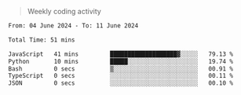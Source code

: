 > Weekly coding activity
<!--START_SECTION:waka-->

```txt
From: 04 June 2024 - To: 11 June 2024

Total Time: 51 mins

JavaScript   41 mins         ███████████████████▓░░░░░   79.13 %
Python       10 mins         █████░░░░░░░░░░░░░░░░░░░░   19.74 %
Bash         0 secs          ▒░░░░░░░░░░░░░░░░░░░░░░░░   00.91 %
TypeScript   0 secs          ░░░░░░░░░░░░░░░░░░░░░░░░░   00.11 %
JSON         0 secs          ░░░░░░░░░░░░░░░░░░░░░░░░░   00.10 %
```

<!--END_SECTION:waka-->

